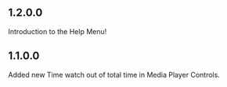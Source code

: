 ## 1.2.0.0
Introduction to the Help Menu!

## 1.1.0.0

Added new Time watch out of total time in Media Player Controls.